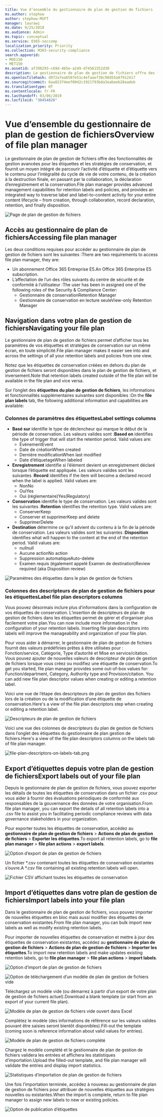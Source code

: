 ```yaml
---
title: Vue d’ensemble du gestionnaire de plan de gestion de fichiers
ms.author: stephow
author: stephow-MSFT
manager: laurawi
ms.date: 9/25/2018
ms.audience: Admin
ms.topic: conceptual
ms.service: O365-seccomp
localization_priority: Priority
ms.collection: M365-security-compliance
search.appverid:
- MOE150
- MET150
ms.assetid: af398293-c69d-465e-a249-d74561552d30
description: Le gestionnaire de plan de gestion de fichiers offre des fonctionnalités de gestion avancées pour les étiquettes et les stratégies de conservation, et fournit un moyen intégré de parcourir l’activité d’étiquette et d’étiquette vers le contenu pour l’intégralité du cycle de vie de votre contenu, de la création à la destruction finale, en passant par la collaboration, la déclaration d’enregistrement et la conservation.
ms.openlocfilehash: d972a7ea6507e51c4efaaef30c98d55a87912417
ms.sourcegitcommit: 6aa82374eef09d2c1921f93bda3eabeeb28aadeb
ms.translationtype: HT
ms.contentlocale: fr-FR
ms.lasthandoff: 03/06/2019
ms.locfileid: "30454826"
---
```

# <a name="overview-of-file-plan-manager"></a><span data-ttu-id="88daf-103">Vue d’ensemble du gestionnaire de plan de gestion de fichiers</span><span class="sxs-lookup"><span data-stu-id="88daf-103">Overview of file plan manager</span></span>

<span data-ttu-id="88daf-104">Le gestionnaire de plan de gestion de fichiers offre des fonctionnalités de gestion avancées pour les étiquettes et les stratégies de conservation, et fournit un moyen intégré de parcourir l’activité d’étiquette et d’étiquette vers le contenu pour l’intégralité du cycle de vie de votre contenu, de la création à la destruction finale, en passant par la collaboration, la déclaration d’enregistrement et la conservation.</span><span class="sxs-lookup"><span data-stu-id="88daf-104">File plan manager provides advanced management capabilities for retention labels and policies, and provides an integrated way to traverse label and label-to-content activity for your entire content lifecycle – from creation, through collaboration, record declaration, retention, and finally disposition.</span></span>

![Page de plan de gestion de fichiers](media/file-plan-page.png)

## <a name="accessing-file-plan-manager"></a><span data-ttu-id="88daf-106">Accès au gestionnaire de plan de fichiers</span><span class="sxs-lookup"><span data-stu-id="88daf-106">Accessing file plan manager</span></span>

<span data-ttu-id="88daf-107">Les deux conditions requises pour accéder au gestionnaire de plan de gestion de fichiers sont les suivantes :</span><span class="sxs-lookup"><span data-stu-id="88daf-107">There are two requirements to access file plan manager, they are:</span></span>
- <span data-ttu-id="88daf-108">Un abonnement Office 365 Entreprise E5.</span><span class="sxs-lookup"><span data-stu-id="88daf-108">An Office 365 Enterprise E5 subscription.</span></span>
- <span data-ttu-id="88daf-109">L’affectation de l’un des rôles suivants du centre de sécurité et de conformité à l’utilisateur :</span><span class="sxs-lookup"><span data-stu-id="88daf-109">The user has been in assigned one of the following roles of the Security &amp; Compliance Center:</span></span> 
    - <span data-ttu-id="88daf-110">Gestionnaire de conservation</span><span class="sxs-lookup"><span data-stu-id="88daf-110">Retention Manager</span></span>
    - <span data-ttu-id="88daf-111">Gestionnaire de conservation en lecture seule</span><span class="sxs-lookup"><span data-stu-id="88daf-111">View-only Retention Manager</span></span>

## <a name="navigating-your-file-plan"></a><span data-ttu-id="88daf-112">Navigation dans votre plan de gestion de fichiers</span><span class="sxs-lookup"><span data-stu-id="88daf-112">Navigating your file plan</span></span>

<span data-ttu-id="88daf-113">Le gestionnaire de plan de gestion de fichiers permet d’afficher tous les paramètres de vos étiquettes et stratégies de conservation sur un même écran, en toute simplicité.</span><span class="sxs-lookup"><span data-stu-id="88daf-113">File plan manager makes it easier see into and across the settings of all your retention labels and policies from one view.</span></span>

<span data-ttu-id="88daf-114">Notez que les étiquettes de conservation créées en dehors du plan de gestion de fichiers seront disponibles dans le plan de gestion de fichiers, et inversement.</span><span class="sxs-lookup"><span data-stu-id="88daf-114">Note that retention labels created outside of the file plan will be available in the file plan and vice versa.</span></span>

<span data-ttu-id="88daf-115">Sur l’onglet des **étiquettes du plan de gestion de fichiers**, les informations et fonctionnalités supplémentaires suivantes sont disponibles :</span><span class="sxs-lookup"><span data-stu-id="88daf-115">On the **file plan labels** tab, the following additional information and capabilities are available:</span></span>

### <a name="label-settings-columns"></a><span data-ttu-id="88daf-116">Colonnes de paramètres des étiquettes</span><span class="sxs-lookup"><span data-stu-id="88daf-116">Label settings columns</span></span>
 
- <span data-ttu-id="88daf-p101">**Basé sur** identifie le type de déclencheur qui marque le début de la période de conservation. Les valeurs valides sont :</span><span class="sxs-lookup"><span data-stu-id="88daf-p101">**Based on** identifies the type of trigger that will start the retention period. Valid values are:</span></span> 
    - <span data-ttu-id="88daf-119">Événement</span><span class="sxs-lookup"><span data-stu-id="88daf-119">Event</span></span>
    - <span data-ttu-id="88daf-120">Date de création</span><span class="sxs-lookup"><span data-stu-id="88daf-120">When created</span></span>
    - <span data-ttu-id="88daf-121">Dernière modification</span><span class="sxs-lookup"><span data-stu-id="88daf-121">When last modified</span></span>
    - <span data-ttu-id="88daf-122">Date d’étiquetage</span><span class="sxs-lookup"><span data-stu-id="88daf-122">When labeled</span></span>
- <span data-ttu-id="88daf-p102">**Enregistrement** identifie si l’élément devient un enregistrement déclaré lorsque l’étiquette est appliquée. Les valeurs valides sont les suivantes :</span><span class="sxs-lookup"><span data-stu-id="88daf-p102">**Record** identifies if the item will become a declared record when the label is applied. Valid values are:</span></span>
    - <span data-ttu-id="88daf-125">Non</span><span class="sxs-lookup"><span data-stu-id="88daf-125">No</span></span>
    - <span data-ttu-id="88daf-126">Oui</span><span class="sxs-lookup"><span data-stu-id="88daf-126">Yes</span></span>
    - <span data-ttu-id="88daf-127">Oui (réglementaire)</span><span class="sxs-lookup"><span data-stu-id="88daf-127">Yes(Regulatory)</span></span>
- <span data-ttu-id="88daf-p103">**Conservation** identifie le type de conservation. Les valeurs valides sont les suivantes :</span><span class="sxs-lookup"><span data-stu-id="88daf-p103">**Retention** identifies the retention type. Valid values are:</span></span>
    - <span data-ttu-id="88daf-130">Conserver</span><span class="sxs-lookup"><span data-stu-id="88daf-130">Keep</span></span>
    - <span data-ttu-id="88daf-131">Conserver et supprimer</span><span class="sxs-lookup"><span data-stu-id="88daf-131">Keep and delete</span></span>
    - <span data-ttu-id="88daf-132">Supprimer</span><span class="sxs-lookup"><span data-stu-id="88daf-132">Delete</span></span>
- <span data-ttu-id="88daf-p104">**Destination** détermine ce qu’il advient du contenu à la fin de la période de conservation. Les valeurs valides sont les suivantes :</span><span class="sxs-lookup"><span data-stu-id="88daf-p104">**Disposition** identifies what will happen to the content at the end of the retention period. Valid values are:</span></span> 
    - <span data-ttu-id="88daf-135">null</span><span class="sxs-lookup"><span data-stu-id="88daf-135">null</span></span>
    - <span data-ttu-id="88daf-136">Aucune action</span><span class="sxs-lookup"><span data-stu-id="88daf-136">No action</span></span>
    - <span data-ttu-id="88daf-137">Suppression automatique</span><span class="sxs-lookup"><span data-stu-id="88daf-137">Auto-delete</span></span>
    - <span data-ttu-id="88daf-138">Examen requis (également appelé Examen de destination)</span><span class="sxs-lookup"><span data-stu-id="88daf-138">Review required (aka Disposition review)</span></span>

![Paramètres des étiquettes dans le plan de gestion de fichiers](media/file-plan-label-columns.png)

### <a name="label-file-plan-descriptors-columns"></a><span data-ttu-id="88daf-140">Colonnes des descripteurs de plan de gestion de fichiers pour les étiquettes</span><span class="sxs-lookup"><span data-stu-id="88daf-140">Label file plan descriptors columns</span></span>

<span data-ttu-id="88daf-p105">Vous pouvez désormais inclure plus d’informations dans la configuration de vos étiquettes de conservation. L’insertion de descripteurs de plan de gestion de fichiers dans les étiquettes permet de gérer et d’organiser plus facilement votre plan.</span><span class="sxs-lookup"><span data-stu-id="88daf-p105">You can now include more information in the configuration of your retention labels. Inserting file plan descriptors into labels will improve the manageability and organization of your file plan.</span></span>

<span data-ttu-id="88daf-p106">Pour vous aider à démarrer, le gestionnaire de plan de gestion de fichiers fournit des valeurs prédéfinies prêtes à être utilisées pour : Fonction/service, Catégorie, Type d’autorité et Mise en service/citation. Vous pouvez ajouter de nouvelles valeurs de descripteur de plan de gestion de fichiers lorsque vous créez ou modifiez une étiquette de conservation.</span><span class="sxs-lookup"><span data-stu-id="88daf-p106">To get you started, file plan manager provides some out-of-box values for: Function/department, Category, Authority type and Provision/citation. You can add new file plan descriptor values when creating or editing a retention label.</span></span>

<span data-ttu-id="88daf-145">Voici une vue de l’étape des descripteurs de plan de gestion des fichiers lors de la création ou de la modification d’une étiquette de conservation.</span><span class="sxs-lookup"><span data-stu-id="88daf-145">Here's a view of the file plan descriptors step when creating or editing a retention label.</span></span>

![Descripteurs de plan de gestion de fichiers](media/file-plan-descriptors.png)

<span data-ttu-id="88daf-147">Voici une vue des colonnes de descripteurs du plan de gestion de fichiers dans l’onglet des étiquettes du gestionnaire de plan gestion de fichiers.</span><span class="sxs-lookup"><span data-stu-id="88daf-147">Here's a view of the file plan descriptors columns on the labels tab of file plan manager.</span></span>

![file-plan-descriptors-on-labels-tab.png](media/file-plan-descriptors-on-labels-tab.png)

## <a name="export-labels-out-of-your-file-plan"></a><span data-ttu-id="88daf-149">Export d’étiquettes depuis votre plan de gestion de fichiers</span><span class="sxs-lookup"><span data-stu-id="88daf-149">Export labels out of your file plan</span></span>

<span data-ttu-id="88daf-150">Depuis le gestionnaire de plan de gestion de fichiers, vous pouvez exporter les détails de toutes les étiquettes de conservation dans un fichier .csv pour vous aider à fournir des évaluations périodiques de conformité aux responsables de la gouvernance des données de votre organisation.</span><span class="sxs-lookup"><span data-stu-id="88daf-150">From file plan manager, you can export the details of all retention labels into a .csv file to assist you in facilitating periodic compliance reviews with data governance stakeholders in your organization.</span></span>

<span data-ttu-id="88daf-151">Pour exporter toutes les étiquettes de conservation, accédez au **gestionnaire de plan de gestion de fichiers** \> **Actions de plan de gestion de fichiers** \> **Exporter les étiquettes**.</span><span class="sxs-lookup"><span data-stu-id="88daf-151">To export all retention labels, go to **file plan manager** \> **file plan actions** \> **export labels**.</span></span>

![Option d’export de plan de gestion de fichiers](media/file-plan-export-labels-option.png)

<span data-ttu-id="88daf-153">Un fichier \*.csv contenant toutes les étiquettes de conservation existantes s’ouvre.</span><span class="sxs-lookup"><span data-stu-id="88daf-153">A \*.csv file containing all existing retention labels will open.</span></span>

![Fichier CSV affichant toutes les étiquettes de conservation](media/file-plan-csv-file.png)

## <a name="import-labels-into-your-file-plan"></a><span data-ttu-id="88daf-155">Import d’étiquettes dans votre plan de gestion de fichiers</span><span class="sxs-lookup"><span data-stu-id="88daf-155">Import labels into your file plan</span></span>

<span data-ttu-id="88daf-156">Dans le gestionnaire de plan de gestion de fichiers, vous pouvez importer de nouvelles étiquettes en bloc mais aussi modifier des étiquettes de conservation existantes.</span><span class="sxs-lookup"><span data-stu-id="88daf-156">From file plan manager, you can bulk import new labels as well as modify existing retention labels.</span></span>

<span data-ttu-id="88daf-157">Pour importer de nouvelles étiquettes de conservation et mettre à jour des étiquettes de conservation existantes, accédez au **gestionnaire de plan de gestion de fichiers** \> **Actions de plan de gestion de fichiers** \> **Importer les étiquettes**.</span><span class="sxs-lookup"><span data-stu-id="88daf-157">To import new retention labels and make updates existing retention labels, go to **file plan manager** \> **file plan actions** \> **import labels**.</span></span>

![Option d’import de plan de gestion de fichiers](media/file-plan-import-labels-option.png)

![Option de téléchargement d’un modèle de plan de gestion de fichiers vide](media/file-plan-blank-template-option.png)

<span data-ttu-id="88daf-160">Téléchargez un modèle vide (ou démarrez à partir d’un export de votre plan de gestion de fichiers actuel).</span><span class="sxs-lookup"><span data-stu-id="88daf-160">Download a blank template (or start from an export of your current file plan).</span></span>

![Modèle de plan de gestion de fichiers vide ouvert dans Excel](media/file-plan-blank-template.png)

<span data-ttu-id="88daf-162">Complétez le modèle (des informations de référence sur les valeurs valides pouvant être saisies seront bientôt disponibles).</span><span class="sxs-lookup"><span data-stu-id="88daf-162">Fill-out the template (coming soon is reference information about valid values for entries).</span></span>

![Modèle de plan de gestion de fichiers complété](media/file-plan-filled-out-template.png)

<span data-ttu-id="88daf-164">Chargez le modèle complété et le gestionnaire de plan de gestion de fichiers validera les entrées et affichera les statistiques d’importation.</span><span class="sxs-lookup"><span data-stu-id="88daf-164">Upload the filled-out template, and file plan manager will validate the entries and display import statistics.</span></span>

![Statistiques d’importation de plan de gestion de fichiers](media/file-plan-import-statistics.png)

<span data-ttu-id="88daf-166">Une fois l’importation terminée, accédez à nouveau au gestionnaire de plan de gestion de fichiers pour attribuer de nouvelles étiquettes aux stratégies nouvelles ou existantes.</span><span class="sxs-lookup"><span data-stu-id="88daf-166">When the import is complete, return to file plan manager to assign new labels to new or existing policies.</span></span>

![Option de publication d’étiquettes](media/file-plan-publish-labels-option.png)


